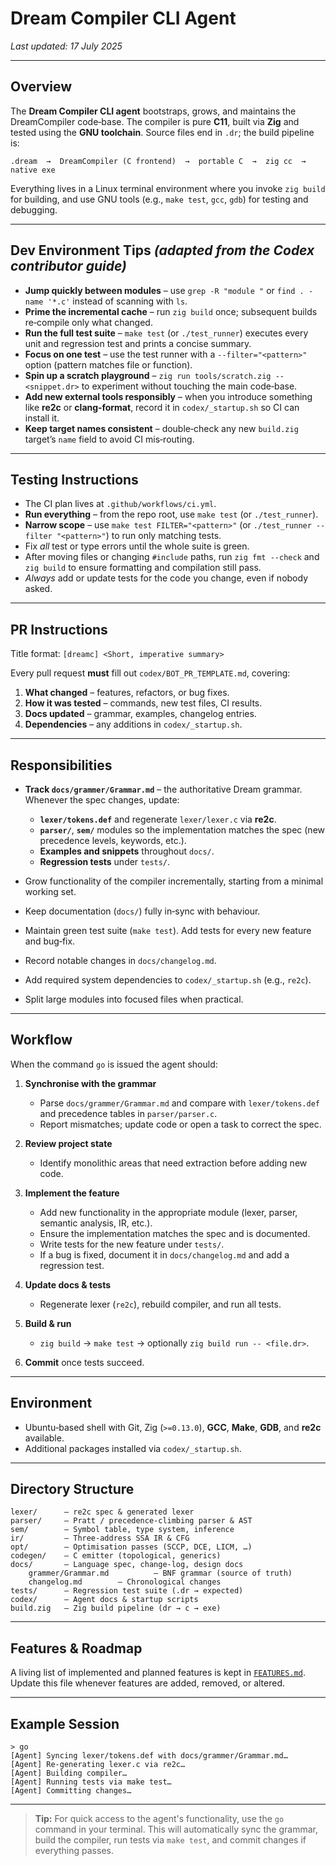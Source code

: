# Dream Compiler CLI Agent

*Last updated: 17 July 2025*

---

## Overview

The **Dream Compiler CLI agent** bootstraps, grows, and maintains the DreamCompiler code‑base.  The compiler is pure **C11**, built via **Zig** and tested using the **GNU toolchain**.  Source files end in `.dr`; the build pipeline is:

```
.dream  →  DreamCompiler (C frontend)  →  portable C  →  zig cc  →  native exe
```

Everything lives in a Linux terminal environment where you invoke `zig build` for building, and use GNU tools (e.g., `make test`, `gcc`, `gdb`) for testing and debugging.

---

## Dev Environment Tips  *(adapted from the Codex contributor guide)*

* **Jump quickly between modules** – use `grep -R "module "` or `find . -name '*.c'` instead of scanning with `ls`.
* **Prime the incremental cache** – run `zig build` once; subsequent builds re‑compile only what changed.
* **Run the full test suite** – `make test` (or `./test_runner`) executes every unit and regression test and prints a concise summary.
* **Focus on one test** – use the test runner with a `--filter="<pattern>"` option (pattern matches file or function).
* **Spin up a scratch playground** – `zig run tools/scratch.zig -- <snippet.dr>` to experiment without touching the main code‑base.
* **Add new external tools responsibly** – when you introduce something like **re2c** or **clang‑format**, record it in `codex/_startup.sh` so CI can install it.
* **Keep target names consistent** – double‑check any new `build.zig` target’s `name` field to avoid CI mis‑routing.

---

## Testing Instructions

* The CI plan lives at `.github/workflows/ci.yml`.
* **Run everything** – from the repo root, use `make test` (or `./test_runner`).
* **Narrow scope** – use `make test FILTER="<pattern>"` (or `./test_runner --filter "<pattern>"`) to run only matching tests.
* Fix *all* test or type errors until the whole suite is green.
* After moving files or changing `#include` paths, run `zig fmt --check` and `zig build` to ensure formatting and compilation still pass.
* *Always* add or update tests for the code you change, even if nobody asked.

---

## PR Instructions

Title format: `[dreamc] <Short, imperative summary>`

Every pull request **must** fill out `codex/BOT_PR_TEMPLATE.md`, covering:

1. **What changed** – features, refactors, or bug fixes.
2. **How it was tested** – commands, new test files, CI results.
3. **Docs updated** – grammar, examples, changelog entries.
4. **Dependencies** – any additions in `codex/_startup.sh`.

---

## Responsibilities

* **Track `docs/grammer/Grammar.md`** – the authoritative Dream grammar.  Whenever the spec changes, update:

    * **`lexer/tokens.def`** and regenerate `lexer/lexer.c` via **re2c**.
    * **`parser/`**, **`sem/`** modules so the implementation matches the spec (new precedence levels, keywords, etc.).
    * **Examples and snippets** throughout `docs/`.
    * **Regression tests** under `tests/`.
* Grow functionality of the compiler incrementally, starting from a minimal working set.
* Keep documentation (`docs/`) fully in‑sync with behaviour.
* Maintain green test suite (`make test`).  Add tests for every new feature and bug‑fix.
* Record notable changes in `docs/changelog.md`.
* Add required system dependencies to `codex/_startup.sh` (e.g., `re2c`).
* Split large modules into focused files when practical.

---

## Workflow

When the command `go` is issued the agent should:

1. **Synchronise with the grammar**

    * Parse `docs/grammer/Grammar.md` and compare with `lexer/tokens.def` and precedence tables in `parser/parser.c`.
    * Report mismatches; update code or open a task to correct the spec.
2. **Review project state**

    * Identify monolithic areas that need extraction before adding new code.
3. **Implement the feature**

    * Add new functionality in the appropriate module (lexer, parser, semantic analysis, IR, etc.).
    * Ensure the implementation matches the spec and is documented.
    * Write tests for the new feature under `tests/`.
    * If a bug is fixed, document it in `docs/changelog.md` and add a regression test.
4. **Update docs & tests**

    * Regenerate lexer (`re2c`), rebuild compiler, and run all tests.
5. **Build & run**

    * `zig build` → `make test` → optionally `zig build run -- <file.dr>`.
6. **Commit** once tests succeed.

---

## Environment

* Ubuntu‑based shell with Git, Zig (`>=0.13.0`), **GCC**, **Make**, **GDB**, and **re2c** available.
* Additional packages installed via `codex/_startup.sh`.

---

## Directory Structure

```
lexer/      – re2c spec & generated lexer
parser/     – Pratt / precedence‑climbing parser & AST
sem/        – Symbol table, type system, inference
ir/         – Three‑address SSA IR & CFG
opt/        – Optimisation passes (SCCP, DCE, LICM, …)
codegen/    – C emitter (topological, generics)
docs/       – Language spec, change‑log, design docs
    grammer/Grammar.md          – BNF grammar (source of truth)
    changelog.md        – Chronological changes
tests/      – Regression test suite (.dr → expected)
codex/      – Agent docs & startup scripts
build.zig   – Zig build pipeline (dr → c → exe)
```

---

## Features & Roadmap

A living list of implemented and planned features is kept in [`FEATURES.md`](FEATURES.md).  Update this file whenever features are added, removed, or altered.

---

## Example Session

```
> go
[Agent] Syncing lexer/tokens.def with docs/grammer/Grammar.md…
[Agent] Re‑generating lexer.c via re2c…
[Agent] Building compiler…
[Agent] Running tests via make test…
[Agent] Committing changes…
```

---

> **Tip:** For quick access to the agent's functionality, use the `go` command in your terminal. This will automatically sync the grammar, build the compiler, run tests via `make test`, and commit changes if everything passes.